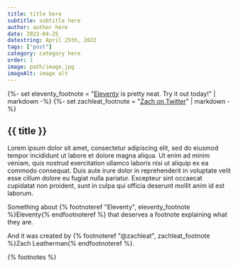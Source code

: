 ```yaml
---
title: title here
subtitle: subtitle here
author: author here
date: 2022-04-25
datestring: April 25th, 2022
tags: ["post"]
category: category here
order: 1
image: path/image.jpg
imageAlt: image alt
---
```


{%- set eleventy_footnote = "[Eleventy](https://11ty.dev/) is pretty neat. Try it out today!" | markdown -%}
{%- set zachleat_footnote = "[Zach on Twitter](https://twitter.com/zachleat)" | markdown -%}

## {{ title }}

Lorem ipsum dolor sit amet, consectetur adipiscing elit, sed do eiusmod tempor incididunt ut labore et dolore magna aliqua. Ut enim ad minim veniam, quis nostrud exercitation ullamco laboris nisi ut aliquip ex ea commodo consequat. Duis aute irure dolor in reprehenderit in voluptate velit esse cillum dolore eu fugiat nulla pariatur. Excepteur sint occaecat cupidatat non proident, sunt in culpa qui officia deserunt mollit anim id est laborum.

<p>Something about {% footnoteref "Eleventy", eleventy_footnote %}Eleventy{% endfootnoteref %} that deserves a footnote explaining what they are.</p>
<p>And it was created by {% footnoteref "@zachleat", zachleat_footnote %}Zach Leatherman{% endfootnoteref %}.</p>

<aside data-testid="footnotes">
  {% footnotes %}
</aside>
